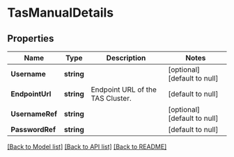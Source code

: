 # TasManualDetails

## Properties
Name | Type | Description | Notes
------------ | ------------- | ------------- | -------------
**Username** | **string** |  | [optional] [default to null]
**EndpointUrl** | **string** | Endpoint URL of the TAS Cluster. | [default to null]
**UsernameRef** | **string** |  | [optional] [default to null]
**PasswordRef** | **string** |  | [default to null]

[[Back to Model list]](../README.md#documentation-for-models) [[Back to API list]](../README.md#documentation-for-api-endpoints) [[Back to README]](../README.md)

